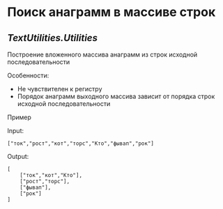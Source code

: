 # Поиск анаграмм в массиве строк
## _TextUtilities.Utilities_
Построение вложенного массива анаграмм из строк исходной последовательности

Особенности:
 - Не чувствителен к регистру
 - Порядок анаграмм выходного массива зависит от порядка строк исходной последовательности

Пример

Input:
```
["ток","рост","кот","торс","Кто","фывап","рок"]
```
Output:
```
[
    ["ток","кот","Кто"],
    ["рост","торс"],
    ["фывап"],
    ["рок"]
]
```
